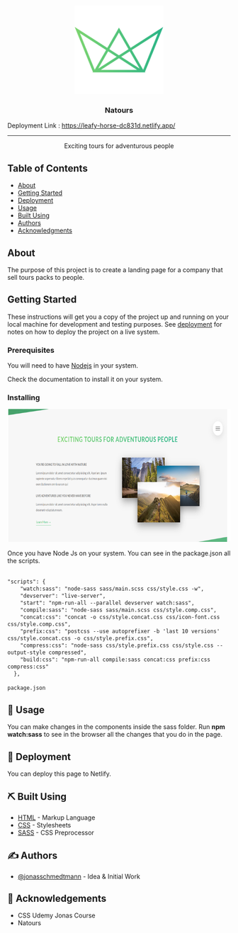 <p align="center">
  <a href="" rel="noopener">
 <img width=200px height=200px src="img/favicon.png" alt="Project logo"></a>
</p>

<h3 align="center">Natours</h3>

Deployment Link : https://leafy-horse-dc831d.netlify.app/
 

---

<p align="center"> Exciting tours for adventurous people
    <br> 
</p>

## Table of Contents

- [About](#about)
- [Getting Started](#getting_started)
- [Deployment](#deployment)
- [Usage](#usage)
- [Built Using](#built_using)
- [Authors](#authors)
- [Acknowledgments](#acknowledgement)

## About <a name = "about"></a>

The purpose of this project is to create a landing page for a company that sell tours packs to people.

##  Getting Started <a name = "getting_started"></a>

These instructions will get you a copy of the project up and running on your local machine for development and testing purposes. See [deployment](#deployment) for notes on how to deploy the project on a live system.

### Prerequisites

You will need to have [Nodejs](https://nodejs.org/en/) in your system.

Check the documentation to install it on your system.

### Installing

<img width=1080 height=300 src="screenshots/screenshot-1.PNG" alt="Project logo"></a>

Once you have Node Js on your system. You can see in the package.json all the scripts.

```

"scripts": {
    "watch:sass": "node-sass sass/main.scss css/style.css -w",
    "devserver": "live-server",
    "start": "npm-run-all --parallel devserver watch:sass",
    "compile:sass": "node-sass sass/main.scss css/style.comp.css",
    "concat:css": "concat -o css/style.concat.css css/icon-font.css css/style.comp.css",
    "prefix:css": "postcss --use autoprefixer -b 'last 10 versions' css/style.concat.css -o css/style.prefix.css",
    "compress:css": "node-sass css/style.prefix.css css/style.css --output-style compressed",
    "build:css": "npm-run-all compile:sass concat:css prefix:css compress:css"
  },

package.json

```

## 🎈 Usage <a name="usage"></a>

You can make changes in the components inside the sass folder.
Run **npm watch:sass** to see in the browser all the changes that you do in the page.

## 🚀 Deployment <a name = "deployment"></a>

You can deploy this page to Netlify.

## ⛏️ Built Using <a name = "built_using"></a>

- [HTML](https://nodejs.org/en/) - Markup Language
- [CSS](https://nodejs.org/en/) - Stylesheets
- [SASS](https://sass-lang.com/) - CSS Preprocessor

## ✍️ Authors <a name = "authors"></a>
- [@jonasschmedtmann](https://github.com/jonasschmedtmann) - Idea & Initial Work

## 🎉 Acknowledgements <a name = "acknowledgement"></a>

- CSS Udemy Jonas Course
- Natours
